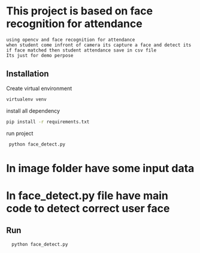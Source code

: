 # This project is based on face recognition for attendance 
    using opencv and face recognition for attendance 
    when student come infront of camera its capture a face and detect its
    if face matched then student attendance save in csv file 
    Its just for demo perpose

## Installation
 
   Create virtual environment <br>
   ```bash
  virtualenv venv
  ```
   install all dependency
  
   ```bash
   pip install -r requirements.txt
  ```
  run project
  ```bash
   python face_detect.py
  ```

# In image folder have some input data 
  
# In face_detect.py file have main code to detect correct user face 
## Run
```bash
  python face_detect.py
  ```
 

